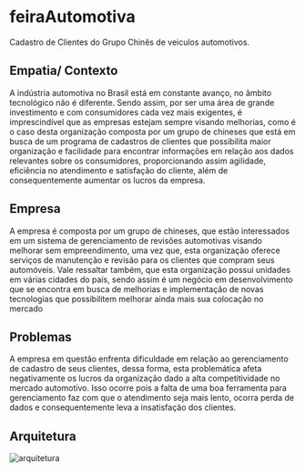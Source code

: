 # feiraAutomotiva
Cadastro de Clientes do Grupo Chinês de veiculos automotivos.

## Empatia/ Contexto
A indústria automotiva no Brasil está em constante avanço, no âmbito tecnológico não
é diferente. Sendo assim, por ser uma área de grande investimento e com consumidores cada
vez mais exigentes, é imprescindível que as empresas estejam sempre visando melhorias,
como é o caso desta organização composta por um grupo de chineses que está em busca de
um programa de cadastros de clientes que possibilita maior organização e facilidade para
encontrar informações em relação aos dados relevantes sobre os consumidores,
proporcionando assim agilidade, eficiência no atendimento e satisfação do cliente, além de
consequentemente aumentar os lucros da empresa.
## Empresa
A empresa é composta por um grupo de chineses, que estão interessados em um
sistema de gerenciamento de revisões automotivas visando melhorar sem empreendimento,
uma vez que, esta organização oferece serviços de manutenção e revisão para os clientes que
compram seus automóveis. Vale ressaltar também, que esta organização possui unidades em
várias cidades do país, sendo assim é um negócio em desenvolvimento que se encontra em
busca de melhorias e implementação de novas tecnologias que possibilitem melhorar ainda
mais sua colocação no mercado
## Problemas
A empresa em questão enfrenta dificuldade em relação ao gerenciamento de cadastro
de seus clientes, dessa forma, esta problemática afeta negativamente os lucros da organização
dado a alta competitividade no mercado automotivo. Isso ocorre pois a falta de uma boa
ferramenta para gerenciamento faz com que o atendimento seja mais lento, ocorra perda de
dados e consequentemente leva a insatisfação dos clientes.

## Arquitetura
![arquitetura](https://user-images.githubusercontent.com/50988433/76132763-48b90c80-5ff3-11ea-8db1-4bb41133a6c9.png)
